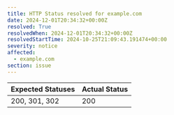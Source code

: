 ```yaml
---
title: HTTP Status resolved for example.com
date: 2024-12-01T20:34:32+00:00Z
resolved: True
resolvedWhen: 2024-12-01T20:34:32+00:00Z
resolvedStartTime: 2024-10-25T21:09:43.191474+00:00
severity: notice
affected:
  - example.com
section: issue
---
```


| Expected Statuses | Actual Status  |
|-------------------|----------------|
| 200, 301, 302 | 200 |
